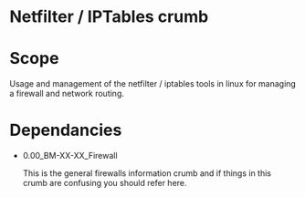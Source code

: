 # Netfilter / IPTables crumb

# Scope
Usage and management of the netfilter / iptables tools in linux for managing a firewall and network routing.


# Dependancies
 - 0.00_BM-XX-XX_Firewall
 
	 This is the general firewalls information crumb and if things in this crumb are confusing you should refer here.
